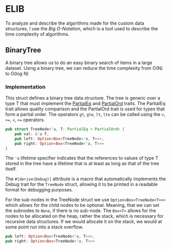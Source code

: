 # ELIB

To analyze and describe the algorithms made for the custom data structures, I use the
*Big O-Notation*, which is a tool used to describe the time complexity of algorithms.

## BinaryTree

A binary tree allows us to do an easy binary search of items in a large dataset.
Using a binary tree, we can reduce the time complexity from O(N) to O(log N)

### Implementation

This struct defines a binary tree data structure. The tree is generic over a type T that must
 implement the [PartialEq](https://doc.rust-lang.org/std/cmp/trait.PartialEq.html) and 
 [PartialOrd](https://doc.rust-lang.org/std/cmp/trait.PartialOrd.html) traits.
 The PartialEq trait allows quality comparison and the PartialOrd trait is used for types that form a partial order. The operators `gt`, `gte`, `lt`, `lte` can be called using the `>`, `>=`, `<`, `<=` operators.

```rust
pub struct TreeNode<'a, T: PartialEq + PartialOrd> {     
    pub val: &'a T,
    pub left: Option<Box<TreeNode<'a, T>>>,
    pub right: Option<Box<TreeNode<'a, T>>>
}
```

The `'a` lifetime specifier indicates that the references to values of type T stored in the tree have
 a lifetime that is at least as long as that of the tree itself.

The `#[derive(Debug)]` attribute is a macro that automatically implements the Debug trait for
 the `TreeNode` struct, allowing it to be printed in a readable format for debugging purposes.

For the sub-nodes in the TreeNode struct we use `Option<Box<TreeNode<T>>>` which
 allows for the child nodes to be optional. Meaning, that we can set the subnodes to `None`, if there is no sub-node.
 The `Box<T>` allows for the nodes to be allocated on the heap, rather the stack, which is necessary for recursive data structures. 
 If we would allocate it on the stack, we would at some point run into a stack overflow.

```rust
pub left: Option<Box<TreeNode<'a, T>>>,
pub right: Option<Box<TreeNode<'a, T>>>
```